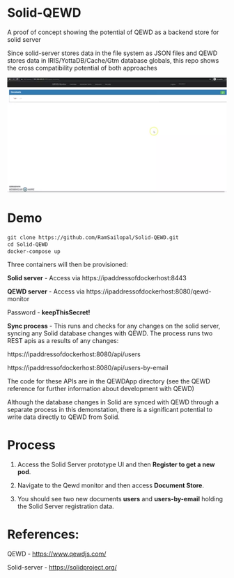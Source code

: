 # Solid-QEWD

A proof of concept showing the potential of QEWD as a backend store for solid server

Since solid-server stores data in the file system as JSON files and QEWD stores data in IRIS/YottaDB/Cache/Gtm database globals, this repo shows the cross compatibility potential of both approaches

![Alt text](solid-qewd.webp?raw=true "QEWD with Solid Server")

# Demo

    git clone https://github.com/RamSailopal/Solid-QEWD.git
    cd Solid-QEWD
    docker-compose up
    
Three containers will then be provisioned:

**Solid server** - Access  via https://ipaddressofdockerhost:8443

**QEWD server** - Access via https://ipaddressofdockerhost:8080/qewd-monitor

Password - **keepThisSecret!**
              
              
**Sync process** - This runs and checks for any changes on the solid server, syncing any Solid  database changes with QEWD. The process runs two REST apis as a results of any changes:


https://ipaddressofdockerhost:8080/api/users
               
https://ipaddressofdockerhost:8080/api/users-by-email
               
The code for these APIs are in the QEWDApp directory (see the QEWD reference for further information about development with QEWD)

Although the database changes in Solid are synced with QEWD through a separate process in this demonstation, there is a significant potential to write data directly to QEWD from Solid.

# Process

1) Access the Solid Server prototype UI and then **Register to get a new pod**.

2) Navigate to the Qewd monitor and then access **Document Store**. 
 
3) You should see two new documents **users** and **users-by-email** holding the Solid Server registration data.



# References:

QEWD - https://www.qewdjs.com/

Solid-server - https://solidproject.org/
